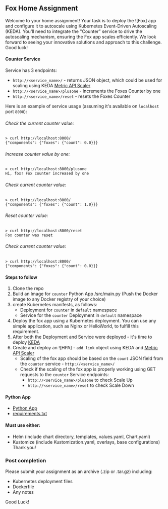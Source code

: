 ## Fox Home Assignment

Welcome to your home assignment! Your task is to deploy the ![Fox] app and configure it to autoscale using Kubernetes Event-Driven Autoscaling (KEDA). You'll need to integrate the "Counter" service to drive the autoscaling mechanism, ensuring the Fox app scales efficiently. We look forward to seeing your innovative solutions and approach to this challenge. Good luck!

#### Counter Service

Service has 3 endpoints:
- `http://<service_name>/` - returns JSON object, which could be used for scaling using KEDA [Metric API Scaler](https://keda.sh/docs/2.14/scalers/metrics-api/)
- `http://<service_name>/plusone` - increments the Foxes Counter by one
- `http://<service_name>/reset` - resets the Foxes Counter

Here is an example of service usage (assuming it's available on `localhost` port `8000`):
###### Check the current counter value:
```
> curl http://localhost:8000/
{"components": {"foxes": {"count": 0.0}}}
```
###### Increase counter value by one:
```
> curl http://localhost:8000/plusone
Hi, fox! Fox counter increased by one
```
###### Check current counter value:
```
> curl http://localhost:8000/
{"components": {"foxes": {"count": 1.0}}}
```
###### Reset counter value:
```
> curl http://localhost:8000/reset
Fox counter was reset
```
###### Check current counter value:
```
> curl http://localhost:8000/
{"components": {"foxes": {"count": 0.0}}}
```

#### Steps to follow

1. Clone the repo
2. Build an Image for `counter` Python App /src/main.py (Push the Docker image to any Docker registry of your choice)
3. create Kubernetes manifests, as follows:
    - Deployment for `counter` in `default` namespace
    - Service for the `counter` Deployment in `default` namespace
4. Deploy the fox app using a Kubernetes deployment. You can use any simple application, such as Nginx or HelloWorld, to fulfill this requirement.
5. After both the Deployment and Service were deployed - it's time to deploy [KEDA](https://keda.sh/)
6. Create and deploy an ![HPA] - `add link` object using KEDA and [Metric API Scaler](https://keda.sh/docs/2.14/scalers/metrics-api/)
    - Scaling of the fox app should be based on the `count` JSON field from the `counter` service - `http://<service_name>/`
    - Check if the scaling of the fox app is properly working using GET requests to the `counter` Service endpoints:
        - `http://<service_name>/plusone` to check Scale Up
        - `http://<service_name>/reset` to check Scale Down


#### Python App
- [Python App](src/main.py)
- [requirements.txt](src/requirements.txt)

#### Must use either:

* Helm (include chart directory, templates, values.yaml, Chart.yaml)
* Kustomize (include Kustomization.yaml, overlays, base configurations)
Thank you!

### Post completion

Please submit your assignment as an archive (.zip or .tar.gz) including:

- Kubernetes deployment files
- Dockerfile
- Any notes


Good Luck!
